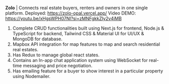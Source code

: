 **Zolo** | Connects real estate buyers, renters and owners in one single platform.
Deployed: https://zolo-opal.vercel.app/
Video DEMO: https://youtu.be/xHgsWPH07NI?si=zMNFgkkZIy2v4iMB

1. Complete CRUD functionalities built using Next.js for frontend, Node.js & TypeScript for backend, Tailwind CSS & Material UI for UI/UX & MongoDB for database.
2. Mapbox API integration for map features to map and search residential real estates.
3. Has Redux to manage global react states.
4. Contains an In-app chat application system using WebSocket for real-time messaging and price negotiation.
5. Has emailing feature for a buyer to show interest in a particular property using Nodemailer.

